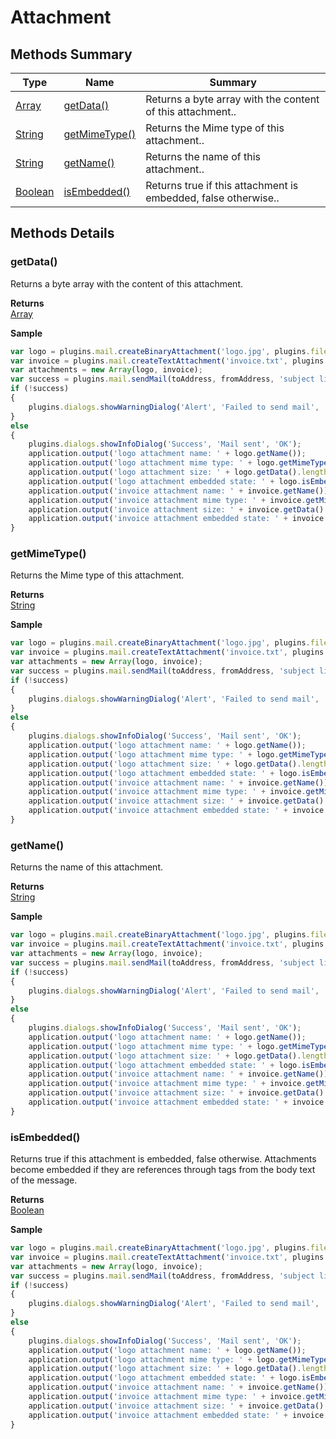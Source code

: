 #  Attachment


## Methods Summary

| Type                                                  | Name                    | Summary                                                                                                           |
| ----------------------------------------------------- | ----------------------- | ----------------------------------------------------------------------------------------------------------------- |
| [Array](../../JSLib/Array.md) | [getData()](Attachment.md#getdata)                   | Returns a byte array with the content of this attachment..                                    |
| [String](../../JSLib/String.md) | [getMimeType()](Attachment.md#getmimetype)                   | Returns the Mime type of this attachment..                                    |
| [String](../../JSLib/String.md) | [getName()](Attachment.md#getname)                   | Returns the name of this attachment..                                    |
| [Boolean](../../JSLib/Boolean.md) | [isEmbedded()](Attachment.md#isembedded)                   | Returns true if this attachment is embedded, false otherwise..                                    |

## Methods Details

### getData()

Returns a byte array with the content of this attachment.


**Returns**\
[Array](../../JSLib/Array.md) 


**Sample**

```javascript
var logo = plugins.mail.createBinaryAttachment('logo.jpg', plugins.file.readFile('d:/logo.jpg'));
var invoice = plugins.mail.createTextAttachment('invoice.txt', plugins.file.readTXTFile('d:/invoice.txt'));
var attachments = new Array(logo, invoice);
var success = plugins.mail.sendMail(toAddress, fromAddress, 'subject line', 'message text', null, null, attachments, properties);
if (!success)
{
	plugins.dialogs.showWarningDialog('Alert', 'Failed to send mail', 'OK');
}
else
{
	plugins.dialogs.showInfoDialog('Success', 'Mail sent', 'OK');
	application.output('logo attachment name: ' + logo.getName());
	application.output('logo attachment mime type: ' + logo.getMimeType());
	application.output('logo attachment size: ' + logo.getData().length);
	application.output('logo attachment embedded state: ' + logo.isEmbedded());
	application.output('invoice attachment name: ' + invoice.getName());
	application.output('invoice attachment mime type: ' + invoice.getMimeType());
	application.output('invoice attachment size: ' + invoice.getData().length);
	application.output('invoice attachment embedded state: ' + invoice.isEmbedded());
}
```
### getMimeType()

Returns the Mime type of this attachment.


**Returns**\
[String](../../JSLib/String.md) 


**Sample**

```javascript
var logo = plugins.mail.createBinaryAttachment('logo.jpg', plugins.file.readFile('d:/logo.jpg'));
var invoice = plugins.mail.createTextAttachment('invoice.txt', plugins.file.readTXTFile('d:/invoice.txt'));
var attachments = new Array(logo, invoice);
var success = plugins.mail.sendMail(toAddress, fromAddress, 'subject line', 'message text', null, null, attachments, properties);
if (!success)
{
	plugins.dialogs.showWarningDialog('Alert', 'Failed to send mail', 'OK');
}
else
{
	plugins.dialogs.showInfoDialog('Success', 'Mail sent', 'OK');
	application.output('logo attachment name: ' + logo.getName());
	application.output('logo attachment mime type: ' + logo.getMimeType());
	application.output('logo attachment size: ' + logo.getData().length);
	application.output('logo attachment embedded state: ' + logo.isEmbedded());
	application.output('invoice attachment name: ' + invoice.getName());
	application.output('invoice attachment mime type: ' + invoice.getMimeType());
	application.output('invoice attachment size: ' + invoice.getData().length);
	application.output('invoice attachment embedded state: ' + invoice.isEmbedded());
}
```
### getName()

Returns the name of this attachment.


**Returns**\
[String](../../JSLib/String.md) 


**Sample**

```javascript
var logo = plugins.mail.createBinaryAttachment('logo.jpg', plugins.file.readFile('d:/logo.jpg'));
var invoice = plugins.mail.createTextAttachment('invoice.txt', plugins.file.readTXTFile('d:/invoice.txt'));
var attachments = new Array(logo, invoice);
var success = plugins.mail.sendMail(toAddress, fromAddress, 'subject line', 'message text', null, null, attachments, properties);
if (!success)
{
	plugins.dialogs.showWarningDialog('Alert', 'Failed to send mail', 'OK');
}
else
{
	plugins.dialogs.showInfoDialog('Success', 'Mail sent', 'OK');
	application.output('logo attachment name: ' + logo.getName());
	application.output('logo attachment mime type: ' + logo.getMimeType());
	application.output('logo attachment size: ' + logo.getData().length);
	application.output('logo attachment embedded state: ' + logo.isEmbedded());
	application.output('invoice attachment name: ' + invoice.getName());
	application.output('invoice attachment mime type: ' + invoice.getMimeType());
	application.output('invoice attachment size: ' + invoice.getData().length);
	application.output('invoice attachment embedded state: ' + invoice.isEmbedded());
}
```
### isEmbedded()

Returns true if this attachment is embedded, false otherwise. Attachments become embedded 
if they are references through tags from the body text of the message.


**Returns**\
[Boolean](../../JSLib/Boolean.md) 


**Sample**

```javascript
var logo = plugins.mail.createBinaryAttachment('logo.jpg', plugins.file.readFile('d:/logo.jpg'));
var invoice = plugins.mail.createTextAttachment('invoice.txt', plugins.file.readTXTFile('d:/invoice.txt'));
var attachments = new Array(logo, invoice);
var success = plugins.mail.sendMail(toAddress, fromAddress, 'subject line', 'message text', null, null, attachments, properties);
if (!success)
{
	plugins.dialogs.showWarningDialog('Alert', 'Failed to send mail', 'OK');
}
else
{
	plugins.dialogs.showInfoDialog('Success', 'Mail sent', 'OK');
	application.output('logo attachment name: ' + logo.getName());
	application.output('logo attachment mime type: ' + logo.getMimeType());
	application.output('logo attachment size: ' + logo.getData().length);
	application.output('logo attachment embedded state: ' + logo.isEmbedded());
	application.output('invoice attachment name: ' + invoice.getName());
	application.output('invoice attachment mime type: ' + invoice.getMimeType());
	application.output('invoice attachment size: ' + invoice.getData().length);
	application.output('invoice attachment embedded state: ' + invoice.isEmbedded());
}
```

